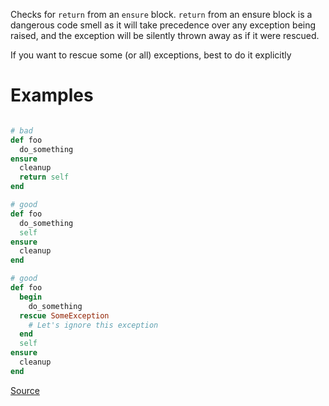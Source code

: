 
Checks for `return` from an `ensure` block.
`return` from an ensure block is a dangerous code smell as it
will take precedence over any exception being raised,
and the exception will be silently thrown away as if it were rescued.

If you want to rescue some (or all) exceptions, best to do it explicitly

# Examples

```ruby

# bad
def foo
  do_something
ensure
  cleanup
  return self
end

# good
def foo
  do_something
  self
ensure
  cleanup
end

# good
def foo
  begin
    do_something
  rescue SomeException
    # Let's ignore this exception
  end
  self
ensure
  cleanup
end
```

[Source](http://www.rubydoc.info/gems/rubocop/RuboCop/Cop/Lint/EnsureReturn)